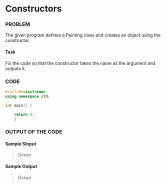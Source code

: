 # Constructors

### PROBLEM

The given program defines a Painting class and creates an object using the constructor.

#### Task

Fix the code so that the constructor takes the name as the argument and outputs it.

### CODE

```cpp
#include<iostream>
using namespace std;

int main() {

    return 0;
    }
```

### OUTPUT OF THE CODE

#### Sample SInput

> Ocean<br>

#### Sample Output

> Ocean<br>
